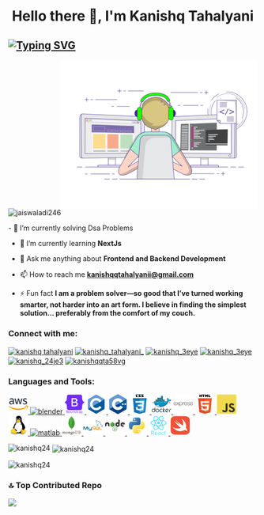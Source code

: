 <h1 align="center">Hello there 👋, I'm Kanishq Tahalyani</h1>

## [![Typing SVG](https://readme-typing-svg.demolab.com?font=Poppins&duration=2000&pause=800&color=FFD700&center=false&vCenter=false&random=false&width=501&height=40&size=28&lines=Competitve+Programmer;Full+Stack+Web+Developer;State+Level+Shuttler)](https://git.io/typing-svg)

<img align="right" alt="Coding" width="400" src="https://raw.githubusercontent.com/devSouvik/devSouvik/master/gif3.gif">
<p align="left"> <img src="https://komarev.com/ghpvc/?username=jaiswaladi246&label=Profile%20views&color=0e75b6&style=flat" alt="jaiswaladi246" /> </p>
- 🔭 I’m currently solving Dsa Problems 

- 🌱 I’m currently learning **NextJs**

- 💬 Ask me anything about **Frontend and Backend Development**

- 📫 How to reach me **kanishqqtahalyanii@gmail.com**

- ⚡ Fun fact **I am a problem solver—so good that I’ve turned working smarter, not harder into an art form. I believe in finding the simplest solution... preferably from the comfort of my couch.**

<h3 align="left">Connect with me:</h3>
<p align="left">
<a href="https://www.linkedin.com/in/kanishq-tahalyani-551119257/" target="blank"><img align="center" src="https://raw.githubusercontent.com/rahuldkjain/github-profile-readme-generator/master/src/images/icons/Social/linked-in-alt.svg" alt="kanishq tahalyani" height="30" width="40" /></a>
<a href="https://instagram.com/kanishq_tahalyani_" target="blank"><img align="center" src="https://raw.githubusercontent.com/rahuldkjain/github-profile-readme-generator/master/src/images/icons/Social/instagram.svg" alt="kanishq_tahalyani_" height="30" width="40" /></a>
<a href="https://www.codechef.com/users/kanishq_3eye" target="blank"><img align="center" src="https://cdn.jsdelivr.net/npm/simple-icons@3.1.0/icons/codechef.svg" alt="kanishq_3eye" height="30" width="40" /></a>
<a href="https://codeforces.com/profile/kanishq_3eye" target="blank"><img align="center" src="https://raw.githubusercontent.com/rahuldkjain/github-profile-readme-generator/master/src/images/icons/Social/codeforces.svg" alt="kanishq_3eye" height="30" width="40" /></a>
<a href="https://www.leetcode.com/kanishq_24je3" target="blank"><img align="center" src="https://raw.githubusercontent.com/rahuldkjain/github-profile-readme-generator/master/src/images/icons/Social/leet-code.svg" alt="kanishq_24je3" height="30" width="40" /></a>
<a href="https://auth.geeksforgeeks.org/user/kanishqqta58vg" target="blank"><img align="center" src="https://raw.githubusercontent.com/rahuldkjain/github-profile-readme-generator/master/src/images/icons/Social/geeks-for-geeks.svg" alt="kanishqqta58vg" height="30" width="40" /></a>
</p>

<h3 align="left">Languages and Tools:</h3>
<p align="left"> <a href="https://aws.amazon.com" target="_blank" rel="noreferrer"> <img src="https://raw.githubusercontent.com/devicons/devicon/master/icons/amazonwebservices/amazonwebservices-original-wordmark.svg" alt="aws" width="40" height="40"/> </a> <a href="https://www.blender.org/" target="_blank" rel="noreferrer"> <img src="https://download.blender.org/branding/community/blender_community_badge_white.svg" alt="blender" width="40" height="40"/> </a> <a href="https://getbootstrap.com" target="_blank" rel="noreferrer"> <img src="https://raw.githubusercontent.com/devicons/devicon/master/icons/bootstrap/bootstrap-plain-wordmark.svg" alt="bootstrap" width="40" height="40"/> </a> <a href="https://www.cprogramming.com/" target="_blank" rel="noreferrer"> <img src="https://raw.githubusercontent.com/devicons/devicon/master/icons/c/c-original.svg" alt="c" width="40" height="40"/> </a> <a href="https://www.w3schools.com/cpp/" target="_blank" rel="noreferrer"> <img src="https://raw.githubusercontent.com/devicons/devicon/master/icons/cplusplus/cplusplus-original.svg" alt="cplusplus" width="40" height="40"/> </a> <a href="https://www.w3schools.com/css/" target="_blank" rel="noreferrer"> <img src="https://raw.githubusercontent.com/devicons/devicon/master/icons/css3/css3-original-wordmark.svg" alt="css3" width="40" height="40"/> </a> <a href="https://www.docker.com/" target="_blank" rel="noreferrer"> <img src="https://raw.githubusercontent.com/devicons/devicon/master/icons/docker/docker-original-wordmark.svg" alt="docker" width="40" height="40"/> </a> <a href="https://expressjs.com" target="_blank" rel="noreferrer"> <img src="https://raw.githubusercontent.com/devicons/devicon/master/icons/express/express-original-wordmark.svg" alt="express" width="40" height="40"/> </a> <a href="https://www.w3.org/html/" target="_blank" rel="noreferrer"> <img src="https://raw.githubusercontent.com/devicons/devicon/master/icons/html5/html5-original-wordmark.svg" alt="html5" width="40" height="40"/> </a> <a href="https://developer.mozilla.org/en-US/docs/Web/JavaScript" target="_blank" rel="noreferrer"> <img src="https://raw.githubusercontent.com/devicons/devicon/master/icons/javascript/javascript-original.svg" alt="javascript" width="40" height="40"/> </a> <a href="https://www.linux.org/" target="_blank" rel="noreferrer"> <img src="https://raw.githubusercontent.com/devicons/devicon/master/icons/linux/linux-original.svg" alt="linux" width="40" height="40"/> </a> <a href="https://www.mathworks.com/" target="_blank" rel="noreferrer"> <img src="https://upload.wikimedia.org/wikipedia/commons/2/21/Matlab_Logo.png" alt="matlab" width="40" height="40"/> </a> <a href="https://www.mongodb.com/" target="_blank" rel="noreferrer"> <img src="https://raw.githubusercontent.com/devicons/devicon/master/icons/mongodb/mongodb-original-wordmark.svg" alt="mongodb" width="40" height="40"/> </a> <a href="https://www.mysql.com/" target="_blank" rel="noreferrer"> <img src="https://raw.githubusercontent.com/devicons/devicon/master/icons/mysql/mysql-original-wordmark.svg" alt="mysql" width="40" height="40"/> </a> <a href="https://nodejs.org" target="_blank" rel="noreferrer"> <img src="https://raw.githubusercontent.com/devicons/devicon/master/icons/nodejs/nodejs-original-wordmark.svg" alt="nodejs" width="40" height="40"/> </a> <a href="https://www.python.org" target="_blank" rel="noreferrer"> <img src="https://raw.githubusercontent.com/devicons/devicon/master/icons/python/python-original.svg" alt="python" width="40" height="40"/> </a> <a href="https://reactjs.org/" target="_blank" rel="noreferrer"> <img src="https://raw.githubusercontent.com/devicons/devicon/master/icons/react/react-original-wordmark.svg" alt="react" width="40" height="40"/> </a> <a href="https://developer.apple.com/swift/" target="_blank" rel="noreferrer"> <img src="https://raw.githubusercontent.com/devicons/devicon/master/icons/swift/swift-original.svg" alt="swift" width="40" height="40"/> </a> </p>

<p><img align="left" src="https://github-readme-stats.vercel.app/api/top-langs?username=kanishq24&show_icons=true&locale=en&layout=compact" alt="kanishq24" /></p>

<p>&nbsp;<img align="center" src="https://github-readme-stats.vercel.app/api?username=kanishq24&show_icons=true&locale=en" alt="kanishq24" /></p>

<p><img align="center" src="https://github-readme-streak-stats.herokuapp.com/?user=kanishq24&" alt="kanishq24" /></p>

### 🔝 Top Contributed Repo
![](https://github-contributor-stats.vercel.app/api?username=KanishqJOD&limit=5&theme=flat&combine_all_yearly_contributions=true)
